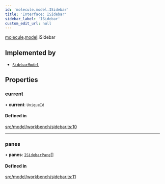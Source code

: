 ```yaml
---
id: 'molecule.model.ISidebar'
title: 'Interface: ISidebar'
sidebar_label: 'ISidebar'
custom_edit_url: null
---
```


[molecule](../namespaces/molecule).[model](../namespaces/molecule.model).ISidebar

## Implemented by

-   [`SidebarModel`](../classes/molecule.model.SidebarModel)

## Properties

### current

• **current**: `UniqueId`

#### Defined in

[src/model/workbench/sidebar.ts:10](https://github.com/DTStack/molecule/blob/b5324fcf/src/model/workbench/sidebar.ts#L10)

---

### panes

• **panes**: [`ISidebarPane`](molecule.model.ISidebarPane)[]

#### Defined in

[src/model/workbench/sidebar.ts:11](https://github.com/DTStack/molecule/blob/b5324fcf/src/model/workbench/sidebar.ts#L11)

